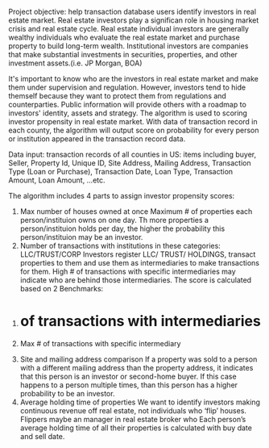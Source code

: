 Project objective: help transaction database users identify investors in real estate market. Real estate investors play a significan role in housing market crisis and real estate cycle. Real estate individual investors are generally wealthy individuals who evaluate the real estate market and purchase property to build long-term wealth. Institutional investors are companies that make substantial investments in securities, properties, and other investment assets.(i.e. JP Morgan, BOA) 

It's important to know who are the investors in real estate market and make them under supervision and regulation. However, investors tend to hide themself because they want to protect them from regulations and counterparties. Public information will provide others with a roadmap to investors' identity, assets and strategy. The algorithm is used to scoring investor propensity in real estate market. With data of transaction record in each county, the algorithm will output score on probability for every person or institution appeared in the transaction record data.

Data input: transaction records of all counties in US: items including buyer, Seller, Property Id, Unique ID, Site Address, Mailing Address, Transaction Type (Loan or Purchase), Transaction Date, Loan Type, Transaction Amount, Loan Amount, …etc.

The algorithm includes 4 parts to assign investor propensity scores:
1. Max number of houses owned at once
Maximum # of properties each person/instituion owns on one day. Th more properties a person/instituion holds per day, the higher the probability this person/instituion may be an investor.
2. Number of transactions with institutions in these categories: LLC/TRUST/CORP 
Investors register LLC/ TRUST/ HOLDINGS, transact properties to them and use them as intermediaries to make transactions for them. High # of transactions with specific intermediaries may indicate who are behind those intermediaries. The score is calculated based on 2 Benchmarks: 
1) # of transactions with intermediaries
2) Max # of transactions with specific intermediary
3. Site and mailing address comparison
If a property was sold to a person with a different mailing address than the property address, it indicates that this person is an investor or second-home buyer. If this case happens to a person multiple times, than this person has a higher probability to be an investor.
4. Average holding time of properties
We want to identify investors making continuous revenue off real estate, not individuals who ‘flip’ houses. Flippers maybe an manager in real estate broker who  Each person’s average holding time of all their properties is calculated with buy date and sell date.

